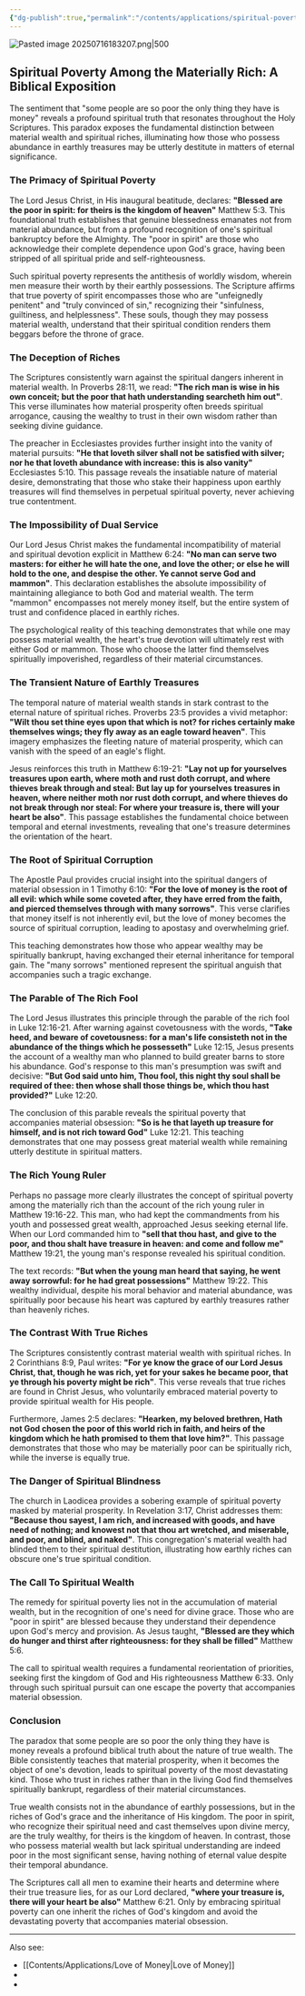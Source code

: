 ```yaml
---
{"dg-publish":true,"permalink":"/contents/applications/spiritual-poverty/","noteIcon":"","created":"2025-07-18T02:35:53.672+08:00"}
---
```


![Pasted image 20250716183207.png|500](/img/user/Attachments/Pasted%20image%2020250716183207.png)

## **Spiritual Poverty Among the Materially Rich: A Biblical Exposition**

The sentiment that "some people are so poor the only thing they have is money" reveals a profound spiritual truth that resonates throughout the Holy Scriptures. This paradox exposes the fundamental distinction between material wealth and spiritual riches, illuminating how those who possess abundance in earthly treasures may be utterly destitute in matters of eternal significance.

### **The Primacy of Spiritual Poverty**

The Lord Jesus Christ, in His inaugural beatitude, declares: **"Blessed are the poor in spirit: for theirs is the kingdom of heaven"** Matthew 5:3. This foundational truth establishes that genuine blessedness emanates not from material abundance, but from a profound recognition of one's spiritual bankruptcy before the Almighty. The "poor in spirit" are those who acknowledge their complete dependence upon God's grace, having been stripped of all spiritual pride and self-righteousness.

Such spiritual poverty represents the antithesis of worldly wisdom, wherein men measure their worth by their earthly possessions. The Scripture affirms that true poverty of spirit encompasses those who are "unfeignedly penitent" and "truly convinced of sin," recognizing their "sinfulness, guiltiness, and helplessness". These souls, though they may possess material wealth, understand that their spiritual condition renders them beggars before the throne of grace.

### **The Deception of Riches**

The Scriptures consistently warn against the spiritual dangers inherent in material wealth. In Proverbs 28:11, we read: **"The rich man is wise in his own conceit; but the poor that hath understanding searcheth him out"**. This verse illuminates how material prosperity often breeds spiritual arrogance, causing the wealthy to trust in their own wisdom rather than seeking divine guidance.

The preacher in Ecclesiastes provides further insight into the vanity of material pursuits: **"He that loveth silver shall not be satisfied with silver; nor he that loveth abundance with increase: this is also vanity"** Ecclesiastes 5:10. This passage reveals the insatiable nature of material desire, demonstrating that those who stake their happiness upon earthly treasures will find themselves in perpetual spiritual poverty, never achieving true contentment.

### **The Impossibility of Dual Service**

Our Lord Jesus Christ makes the fundamental incompatibility of material and spiritual devotion explicit in Matthew 6:24: **"No man can serve two masters: for either he will hate the one, and love the other; or else he will hold to the one, and despise the other. Ye cannot serve God and mammon"**. This declaration establishes the absolute impossibility of maintaining allegiance to both God and material wealth. The term "mammon" encompasses not merely money itself, but the entire system of trust and confidence placed in earthly riches.

The psychological reality of this teaching demonstrates that while one may possess material wealth, the heart's true devotion will ultimately rest with either God or mammon. Those who choose the latter find themselves spiritually impoverished, regardless of their material circumstances.

### **The Transient Nature of Earthly Treasures**

The temporal nature of material wealth stands in stark contrast to the eternal nature of spiritual riches. Proverbs 23:5 provides a vivid metaphor: **"Wilt thou set thine eyes upon that which is not? for riches certainly make themselves wings; they fly away as an eagle toward heaven"**. This imagery emphasizes the fleeting nature of material prosperity, which can vanish with the speed of an eagle's flight.

Jesus reinforces this truth in Matthew 6:19-21: **"Lay not up for yourselves treasures upon earth, where moth and rust doth corrupt, and where thieves break through and steal: But lay up for yourselves treasures in heaven, where neither moth nor rust doth corrupt, and where thieves do not break through nor steal: For where your treasure is, there will your heart be also"**. This passage establishes the fundamental choice between temporal and eternal investments, revealing that one's treasure determines the orientation of the heart.

### **The Root of Spiritual Corruption**

The Apostle Paul provides crucial insight into the spiritual dangers of material obsession in 1 Timothy 6:10: **"For the love of money is the root of all evil: which while some coveted after, they have erred from the faith, and pierced themselves through with many sorrows"**. This verse clarifies that money itself is not inherently evil, but the love of money becomes the source of spiritual corruption, leading to apostasy and overwhelming grief.

This teaching demonstrates how those who appear wealthy may be spiritually bankrupt, having exchanged their eternal inheritance for temporal gain. The "many sorrows" mentioned represent the spiritual anguish that accompanies such a tragic exchange.

### **The Parable of The Rich Fool**

The Lord Jesus illustrates this principle through the parable of the rich fool in Luke 12:16-21. After warning against covetousness with the words, **"Take heed, and beware of covetousness: for a man's life consisteth not in the abundance of the things which he possesseth"** Luke 12:15, Jesus presents the account of a wealthy man who planned to build greater barns to store his abundance. God's response to this man's presumption was swift and decisive: **"But God said unto him, Thou fool, this night thy soul shall be required of thee: then whose shall those things be, which thou hast provided?"** Luke 12:20.

The conclusion of this parable reveals the spiritual poverty that accompanies material obsession: **"So is he that layeth up treasure for himself, and is not rich toward God"** Luke 12:21. This teaching demonstrates that one may possess great material wealth while remaining utterly destitute in spiritual matters.

### **The Rich Young Ruler**

Perhaps no passage more clearly illustrates the concept of spiritual poverty among the materially rich than the account of the rich young ruler in Matthew 19:16-22. This man, who had kept the commandments from his youth and possessed great wealth, approached Jesus seeking eternal life. When our Lord commanded him to **"sell that thou hast, and give to the poor, and thou shalt have treasure in heaven: and come and follow me"** Matthew 19:21, the young man's response revealed his spiritual condition.

The text records: **"But when the young man heard that saying, he went away sorrowful: for he had great possessions"** Matthew 19:22. This wealthy individual, despite his moral behavior and material abundance, was spiritually poor because his heart was captured by earthly treasures rather than heavenly riches.

### **The Contrast With True Riches**

The Scriptures consistently contrast material wealth with spiritual riches. In 2 Corinthians 8:9, Paul writes: **"For ye know the grace of our Lord Jesus Christ, that, though he was rich, yet for your sakes he became poor, that ye through his poverty might be rich"**. This verse reveals that true riches are found in Christ Jesus, who voluntarily embraced material poverty to provide spiritual wealth for His people.

Furthermore, James 2:5 declares: **"Hearken, my beloved brethren, Hath not God chosen the poor of this world rich in faith, and heirs of the kingdom which he hath promised to them that love him?"**. This passage demonstrates that those who may be materially poor can be spiritually rich, while the inverse is equally true.

### **The Danger of Spiritual Blindness**

The church in Laodicea provides a sobering example of spiritual poverty masked by material prosperity. In Revelation 3:17, Christ addresses them: **"Because thou sayest, I am rich, and increased with goods, and have need of nothing; and knowest not that thou art wretched, and miserable, and poor, and blind, and naked"**. This congregation's material wealth had blinded them to their spiritual destitution, illustrating how earthly riches can obscure one's true spiritual condition.

### **The Call To Spiritual Wealth**

The remedy for spiritual poverty lies not in the accumulation of material wealth, but in the recognition of one's need for divine grace. Those who are "poor in spirit" are blessed because they understand their dependence upon God's mercy and provision. As Jesus taught, **"Blessed are they which do hunger and thirst after righteousness: for they shall be filled"** Matthew 5:6.

The call to spiritual wealth requires a fundamental reorientation of priorities, seeking first the kingdom of God and His righteousness Matthew 6:33. Only through such spiritual pursuit can one escape the poverty that accompanies material obsession.

### **Conclusion**

The paradox that some people are so poor the only thing they have is money reveals a profound biblical truth about the nature of true wealth. The Bible consistently teaches that material prosperity, when it becomes the object of one's devotion, leads to spiritual poverty of the most devastating kind. Those who trust in riches rather than in the living God find themselves spiritually bankrupt, regardless of their material circumstances.

True wealth consists not in the abundance of earthly possessions, but in the riches of God's grace and the inheritance of His kingdom. The poor in spirit, who recognize their spiritual need and cast themselves upon divine mercy, are the truly wealthy, for theirs is the kingdom of heaven. In contrast, those who possess material wealth but lack spiritual understanding are indeed poor in the most significant sense, having nothing of eternal value despite their temporal abundance.

The Scriptures call all men to examine their hearts and determine where their true treasure lies, for as our Lord declared, **"where your treasure is, there will your heart be also"** Matthew 6:21. Only by embracing spiritual poverty can one inherit the riches of God's kingdom and avoid the devastating poverty that accompanies material obsession.


<script> var refTagger = { settings: { bibleVersion: 'KJV', tooltipStyle: 'dark' } }; (function(d, t) { var n=d.querySelector('[nonce]'); refTagger.settings.nonce = n && (n.nonce||n.getAttribute('nonce')); var g = d.createElement(t), s = d.getElementsByTagName(t)[0]; g.src = 'https://api.reftagger.com/v2/RefTagger.js'; g.nonce = refTagger.settings.nonce; s.parentNode.insertBefore(g, s); }(document, 'script')); </script>

---
Also see:
- [[Contents/Applications/Love of Money\|Love of Money]]
- 
- 